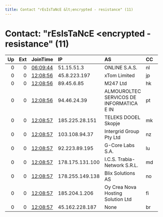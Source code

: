 ```yaml
---
title: Contact "rEsIsTaNcE &lt;encrypted - resistance" (11)
---
```


# Contact: "rEsIsTaNcE &lt;encrypted - resistance" (11)

|   Up |   Ext | JoinTime                                                                                              | IP              | AS                                       | CC   |   ORp |   Dirp | OS    | Version   | Nickname   |   eFamMembers |
|-----:|------:|:------------------------------------------------------------------------------------------------------|:----------------|:-----------------------------------------|:-----|------:|-------:|:------|:----------|:-----------|--------------:|
|    0 |     0 | [06:09:44](https://nusenu.github.io/OrNetStats/w/relay/BB0A4A8DC8E660EE41B73DD76E79CB4945003241.html) | 51.15.51.3      | ONLINE S.A.S.                            | nl   |   443 |      0 | Linux | 0.4.6.10  | rEsIsTaNcE |            16 |
|    0 |     0 | [12:08:56](https://nusenu.github.io/OrNetStats/w/relay/082ACF6BD5B9523852233242BAF6B327B2753334.html) | 45.8.223.197    | xTom Limited                             | jp   | 57186 |      0 | Linux | 0.4.6.10  | rEsIsTaNcE |            16 |
|    0 |     0 | [12:08:56](https://nusenu.github.io/OrNetStats/w/relay/A145D745FF82BA64A33583E37EF41DC9333891BC.html) | 89.45.6.85      | M247 Ltd                                 | hk   | 56498 |      0 | Linux | 0.4.6.10  | rEsIsTaNcE |            16 |
|    0 |     0 | [12:08:56](https://nusenu.github.io/OrNetStats/w/relay/F87B0AF682F2B36D575C605E07F93A4F0DE12F9F.html) | 94.46.24.39     | ALMOUROLTEC SERVICOS DE INFORMATICA E IN | pt   | 54933 |      0 | Linux | 0.4.6.10  | rEsIsTaNcE |            16 |
|    0 |     0 | [12:08:57](https://nusenu.github.io/OrNetStats/w/relay/1DD63A8C312A1A284A28DF4A4B51FD9B2CEBA47A.html) | 185.225.28.151  | TELEKS DOOEL Skopje                      | mk   | 54966 |      0 | Linux | 0.4.6.10  | rEsIsTaNcE |            16 |
|    0 |     0 | [12:08:57](https://nusenu.github.io/OrNetStats/w/relay/30590E63D74D990A576C6DD0C7D9CBB6D3FEE656.html) | 103.108.94.37   | Intergrid Group Pty Ltd                  | nz   | 57448 |      0 | Linux | 0.4.6.10  | rEsIsTaNcE |            16 |
|    0 |     0 | [12:08:57](https://nusenu.github.io/OrNetStats/w/relay/3879C4B1F23B52BE45269031E25674A53F92B9A7.html) | 92.223.89.195   | G-Core Labs S.A.                         | lu   | 58442 |      0 | Linux | 0.4.6.10  | rEsIsTaNcE |            16 |
|    0 |     0 | [12:08:57](https://nusenu.github.io/OrNetStats/w/relay/543E7C71C2F05672BBD84E57832B50141BFEA3D9.html) | 178.175.131.100 | I.C.S. Trabia-Network S.R.L.             | md   | 57470 |      0 | Linux | 0.4.6.10  | rEsIsTaNcE |            16 |
|    0 |     0 | [12:08:57](https://nusenu.github.io/OrNetStats/w/relay/B7C3D16A2E3BF0E55A4E37039D0184CEECBDCF7B.html) | 178.255.149.138 | Blix Solutions AS                        | no   | 57063 |      0 | Linux | 0.4.6.10  | rEsIsTaNcE |            16 |
|    0 |     0 | [12:08:57](https://nusenu.github.io/OrNetStats/w/relay/DF011F0401E582FC59D56663FF46D621DBB6A558.html) | 185.204.1.206   | Oy Crea Nova Hosting Solution Ltd        | fi   | 59671 |      0 | Linux | 0.4.6.10  | rEsIsTaNcE |            16 |
|    0 |     0 | [12:08:57](https://nusenu.github.io/OrNetStats/w/relay/FD51697D2339BB0160BC8DDDA22DE02EAD35C081.html) | 45.162.228.187  | None                                     | br   | 57407 |      0 | Linux | 0.4.6.10  | rEsIsTaNcE |            16 |
